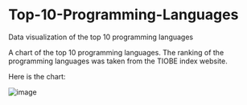 # Top-10-Programming-Languages

Data visualization of the top 10 programming languages

A chart of the top 10 programming languages. The ranking of the programming languages was taken from the TIOBE index website.

Here is the chart:

![image](https://user-images.githubusercontent.com/45300629/147262212-ad91713c-c7de-412f-8416-4d9a9452ea73.png)

